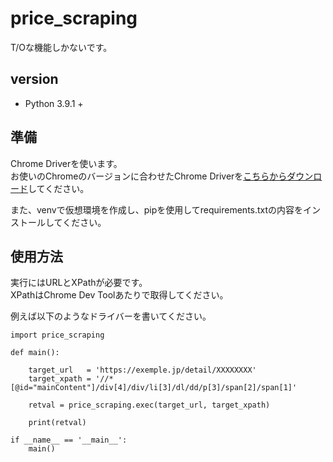 # price_scraping

T/Oな機能しかないです。

## version

- Python 3.9.1 +

## 準備

Chrome Driverを使います。  
お使いのChromeのバージョンに合わせたChrome Driverを[こちらからダウンロード](https://sites.google.com/chromium.org/driver/home)してください。

また、venvで仮想環境を作成し、pipを使用してrequirements.txtの内容をインストールしてください。

## 使用方法

実行にはURLとXPathが必要です。  
XPathはChrome Dev Toolあたりで取得してください。  

例えば以下のようなドライバーを書いてください。

```
import price_scraping

def main():

    target_url   = 'https://exemple.jp/detail/XXXXXXXX'
    target_xpath = '//*[@id="mainContent"]/div[4]/div/li[3]/dl/dd/p[3]/span[2]/span[1]'

    retval = price_scraping.exec(target_url, target_xpath)

    print(retval)

if __name__ == '__main__':
    main()
```